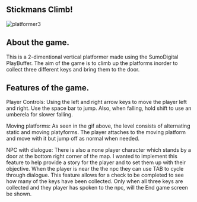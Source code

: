 Stickmans Climb!
--

![platformer3](https://github.com/NicoleRose98/2D-Platformer/assets/139803986/073ea04f-29b0-4e98-829a-cc4a7f0c5a6a)

About the game.
--
This is a 2-dimentional vertical platformer made using the SumoDigital PlayBuffer.
The aim of the game is to climb up the platforms inorder to collect three different keys and bring them to the door.



Features of the game.
--
Player Controls: Using the left and right arrow keys to move the player left and right. Use the space bar to jump. Also, when falling, hold shift to use an umberela for slower falling.

Moving platforms: As seen in the gif above, the level consists of alternating static and moving platyforms. The player attaches to the moving platform and move with it but jump off as normal when needed.

NPC with dialogue: There is also a none player character which stands by a door at the bottom right corner of the map. I wanted to implement this feature to help provide a story for the player and to set them up with their objective. When the player is near the the npc they can use TAB to cycle through dialogue. This feature allows for a check to be completed to see how many of the keys have been collected. Only when all three keys are collected and they player has spoken to the npc, will the End game screen be shown.
